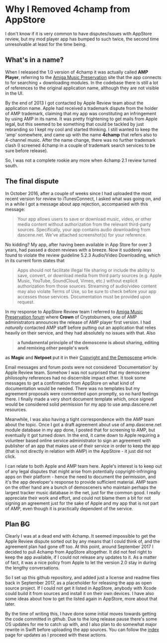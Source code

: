 # Why I Removed 4champ from AppStore

I don't know if it is very common to have disputes/issues with AppStore review, but my mod player app has bumped to such 
twice, the second time unresolvable at least for the time being.

## What's in a name?

When I released the 1.0 version of 4champ it was actually called **AMP Player**, referring to the 
[Amiga Music Preservation](amp.dascene.net) site that the app connects to for searching + downloading modules. 
In the codebase there is still a lot of references to the original application name, although they are not visible
in the UI.

By the end of 2013 I got contacted by Apple Review team about the application name. Apple had received a trademark dispute from
the holder of AMP trademark, claiming that my app was constituting an infringement by using AMP in its name. It was pretty
frightening to get mails from Apple legal, but this seemed to be something that could be tackled by just rebranding so I kept
my cool and started thinking. I still wanted to keep the 'amp' somewhere, and came up with the name **4champ** that refers also
to 4-channel music. After the name change, there was no further trademark clash (I screened 4champ in a couple of trademark
search services to be sure before release).

So, I was not a complete rookie any more when 4champ 2.1 review turned south.

## The final dispute

In October 2016, after a couple of weeks since I had uploaded the most recent version for review to iTunesConnect, I 
asked what was going on, and in a while I got a message about app rejection, accompanied with this message:

>Your app allows users to save or download music, video, or other media content without authorization 
>from the relevant third-party sources.
>Specifically, your app contains audio downloading from dascene.net.
>We've attached screenshot(s) for your reference.

No kidding? My app, after having been available in App Store for over 3 years, had passed a dozen reviews with a breeze. 
Now it suddenly was found to violate the review guideline 5.2.3 Audio/Video Downloading, which in its current form states that

>Apps should not facilitate illegal file sharing or include the ability to save, convert, or download media 
>from third party sources (e.g. Apple Music, YouTube, SoundCloud, Vimeo, etc.) without explicit authorization 
>from those sources. Streaming of audio/video content may also violate Terms of Use, so be sure to check before
>your app accesses those services. Documentation must be provided upon request.

In my response to AppStore Review team I referred to 
[Amiga Music Preservation forum](http://amp.dascene.net/forum/index.php/topic,508.0.html) 
where **Crown** of Cryptoburners, one of AMP administrators announces the release of AMP player first version. 
I had *naturally* contacted AMP staff before
putting out an application that relies heavily on their service, and they had absolutely no issues with that. Also

>**a fundamental principle of the demoscene is about sharing, editing and remixing other people's work**

as **Magic** and **Netpoet** put it in their 
[Copyright and the Demoscene](http://hugi.scene.org/online/hugi36/hugi%2036%20-%20demoscene%20forum%20netpoet%20magic%20copyright%20and%20its%20meaning%20for%20the%20demoscene.htm) article.

Email messages and forum posts were not considered 'Documentation' by Apple Review team. Somehow I was not surprised that 
my demoscene philosophy references had no discernible impact either. It took some messages to get
a confirmation from AppStore on what kind of documentation would be needed. There was no templates but my agreement 
proposals were commented upon promptly, so no hard feelings there. I finally made a very short document template which, once
signed would be considered solid permission for my app to use amp.dascene.net resources.

Meanwhile, I was also having a tight correspondence with the AMP team about the topic. Once I got a draft agreement
about use of amp.dascene.net module database in my app done, I posted that for screening to AMP, but eventually it got
turned down. In the end, it came down to Apple requiring a volunteer based online service administrator to sign an agreement 
with publisher of an app that makes use of their service in order to keep the app (that is not directly in relation with 
AMP) in the AppStore - it just did not click.

I can relate to both Apple and AMP team here. Apple's interest is to keep out of any legal disputes that might arise from
potentially copyright-infringing apps on their platform - hence the need to document the permission, and it's the app 
developer's response to provide sufficient material. AMP team on the other hand are a bunch of demosceners who maintain 
perhaps the largest tracker music database in the net, just for the common good. I really appreciate their work and effort, 
and could not blame them a bit for not signing an agreement just for the sake of Apple and my app that is not part of AMP, 
even though it is practically dependent of the service.


## Plan ~~B~~G

Clearly I was at a dead end with 4champ. It seemed impossible to get the Apple Review dispute sorted out by any means 
that I could think of, and the agreement plan had gone off too. At this point, around September 2017 I decided to pull 
4champ from AppStore altogether. It did not feel right to keep the app available, if I could not release any updates to it. 
As a matter of fact, it was a nice policy from Apple to let the version 2.0 stay in during the lengthy conversations.

So I set up this github repository, and added just a license and readme files back in September 2017, as a placeholder for
releasing the app as open source project. If I could not get it listed in AppStore, anybody with Xcode could build it from
sources and install it on their own devices. I have also some ideas about how to get the listed again in AppStore, more 
about that later.

By the time of writing this, I have done some initial moves towards getting the code committed in github. Due to the long
release pause there's some OS updates for me to catch up with, and I also plan to do somewhat major rewrite in Swift 
before uploading the app sources. You can follow the [index](index.md) page for updates as I proceed with these actions.

